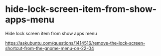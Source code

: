 # hide-lock-screen-item-from-show-apps-menu
Hide lock screen item from show apps menu

https://askubuntu.com/questions/1414516/remove-the-lock-screen-shortcut-from-the-gnome-menu-on-22-04
